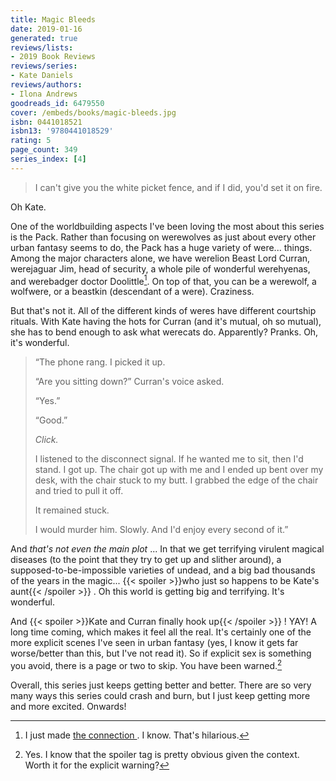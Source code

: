 ```yaml
---
title: Magic Bleeds
date: 2019-01-16
generated: true
reviews/lists:
- 2019 Book Reviews
reviews/series:
- Kate Daniels
reviews/authors:
- Ilona Andrews
goodreads_id: 6479550
cover: /embeds/books/magic-bleeds.jpg
isbn: 0441018521
isbn13: '9780441018529'
rating: 5
page_count: 349
series_index: [4]
---
```

> I can't give you the white picket fence, and if I did, you'd set it on fire.

Oh Kate.  

<!--more-->

One of the worldbuilding aspects I've been loving the most about this series is the Pack. Rather than focusing on werewolves as just about every other urban fantasy seems to do, the Pack has a huge variety of were... things. Among the major characters alone, we have werelion Beast Lord Curran, werejaguar Jim, head of security, a whole pile of wonderful werehyenas, and werebadger doctor Doolittle[^wow]. On top of that, you can be a werewolf, a wolfwere, or a beastkin (descendant of a were). Craziness.  

But that's not it. All of the different kinds of weres have different courtship rituals. With Kate having the hots for Curran (and it's mutual, oh so mutual), she has to bend enough to ask what werecats do. Apparently? Pranks. Oh, it's wonderful.  

>  “The phone rang. I picked it up.  
>
>  “Are you sitting down?” Curran's voice asked.  
>
>  “Yes.”  
>
>  “Good.”  
>
>  _Click._  
>
>  I listened to the disconnect signal. If he wanted me to sit, then I'd stand. I got up. The chair got up with me and I ended up bent over my desk, with the chair stuck to my butt. I grabbed the edge of the chair and tried to pull it off.  
>
>  It remained stuck.  
>
>  I would murder him. Slowly. And I'd enjoy every second of it.”  

And _that's not even the main plot_ ... In that we get terrifying virulent magical diseases (to the point that they try to get up and slither around), a supposed-to-be-impossible varieties of undead, and a big bad thousands of the years in the magic...  {{< spoiler >}}who just so happens to be Kate's aunt{{< /spoiler >}}  . Oh this world is getting big and terrifying. It's wonderful.  

And  {{< spoiler >}}Kate and Curran finally hook up{{< /spoiler >}}  ! YAY! A long time coming, which makes it feel all the real. It's certainly one of the more explicit scenes I've seen in urban fantasy (yes, I know it gets far worse/better than this, but I've not read it). So if explicit sex is something you avoid, there is a page or two to skip. You have been warned.[^spoiler]  

Overall, this series just keeps getting better and better. There are so very many ways this series could crash and burn, but I just keep getting more and more excited. Onwards!  

[^wow]: I just made [ the connection ](https://en.wikipedia.org/wiki/Doctor_Dolittle) . I know. That's hilarious.  

[^spoiler]: Yes. I know that the spoiler tag is pretty obvious given the context. Worth it for the explicit warning?